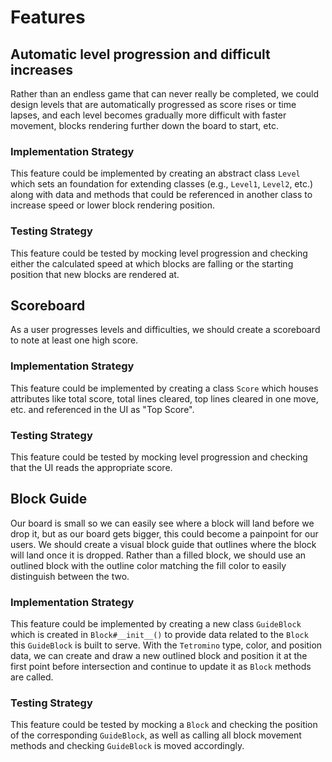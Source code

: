 # Features

## Automatic level progression and difficult increases

Rather than an endless game that can never really be completed, we could design levels that are automatically progressed as score rises or time lapses, and each level becomes gradually more difficult with faster movement, blocks rendering further down the board to start, etc.

### Implementation Strategy

This feature could be implemented by creating an abstract class `Level` which sets an foundation for extending classes (e.g., `Level1`, `Level2`, etc.) along with data and methods that could be referenced in another class to increase speed or lower block rendering position.

### Testing Strategy

This feature could be tested by mocking level progression and checking either the calculated speed at which blocks are falling or the starting position that new blocks are rendered at.

## Scoreboard

As a user progresses levels and difficulties, we should create a scoreboard to note at least one high score.

### Implementation Strategy

This feature could be implemented by creating a class `Score` which houses attributes like total score, total lines cleared, top lines cleared in one move, etc. and referenced in the UI as "Top Score".

### Testing Strategy

This feature could be tested by mocking level progression and checking that the UI reads the appropriate score.

## Block Guide

Our board is small so we can easily see where a block will land before we drop it, but as our board gets bigger, this could become a painpoint for our users. We should create a visual block guide that outlines where the block will land once it is dropped. Rather than a filled block, we should use an outlined block with the outline color matching the fill color to easily distinguish between the two.

### Implementation Strategy

This feature could be implemented by creating a new class `GuideBlock` which is created in `Block#__init__()` to provide data related to the `Block` this `GuideBlock` is built to serve. With the `Tetromino` type, color, and position data, we can create and draw a new outlined block and position it at the first point before intersection and continue to update it as `Block` methods are called.

### Testing Strategy

This feature could be tested by mocking a `Block` and checking the position of the corresponding `GuideBlock`, as well as calling all block movement methods and checking `GuideBlock` is moved accordingly.